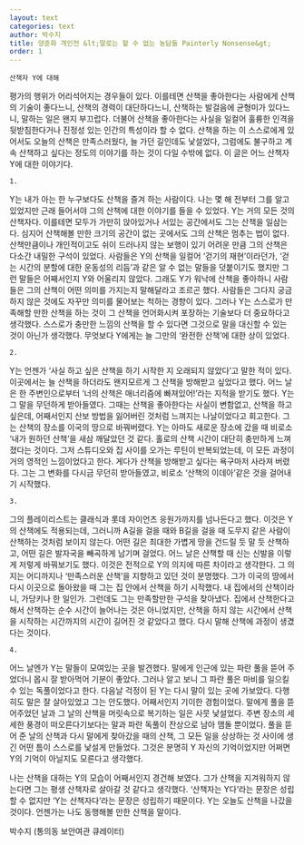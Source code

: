 ```yaml
---
layout: text
categories: text
author: 박수지
title: 양준화 개인전 &lt;말로는 할 수 없는 농담들 Painterly Nonsense&gt;
order: 1
---
```


`산책자 Y에 대해`

평가의 행위가 어리석어지는 경우들이 있다. 이를테면 산책을 좋아한다는 사람에게 산책의 기술이 좋다느니, 산책의 경력이 대단하다느니, 산책하는 발걸음에 균형미가 있다느니, 말하는 일은 왠지 부끄럽다. 더불어 산책을 좋아한다는 사실을 일컬어 훌륭한 인격을 뒷받침한다거나 진정성 있는 인간의 특성이라 할 수 없다. 산책을 하는 이 스스로에게 있어서도 오늘의 산책은 만족스러웠다, 늘 가던 길인데도 낯설었다, 그럼에도 불구하고 계속 산책하고 싶다는 정도의 이야기를 하는 것이 다일 수밖에 없다. 이 글은 어느 산책자 Y에 대한 이야기다.

`1.`

Y는 내가 아는 한 누구보다도 산책을 즐겨 하는 사람이다. 나는 몇 해 전부터 그를 알고 있었지만 근래 들어서야 그의 산책에 대한 이야기를 들을 수 있었다. Y는 거의 모든 것의 산책자다. 이를테면 모두가 가만히 앉아있거나 서있는 공간에서도 그는 산책을 일삼는다. 심지어 산책해볼 만한 크기의 공간이 없는 곳에서도 그의 산책은 멈추는 법이 없다. 산책만큼이나 개인적이고도 쉬이 드러나지 않는 보행이 있기 어려운 만큼 그의 산책은 다소간 내밀한 구석이 있었다. 사람들은 Y의 산책을 일컬어 ‘걷기의 재현’이라던가, ‘걷는 시간의 분할에 대한 운동성의 리듬’과 같은 알 수 없는 말들을 덧붙이기도 했지만 그런 말들은 어째서인지 Y와 어울리지 않았다. 그래도 Y가 워낙에 산책을 좋아하니 사람들은 그의 산책이 어떤 의미를 가지는지 말해달라고 조르곤 했다. 사람들은 그다지 궁금하지 않은 것에도 자꾸만 의미를 물어보는 척하는 경향이 있다. 그러나 Y는 스스로가 만족해할 만한 산책을 하는 것이 그 산책을 언어화시켜 포장하는 기술보다 더 중요하다고 생각했다. 스스로가 충만한 느낌의 산책을 할 수 있다면 그것으로 말을 대신할 수 있는 것이 아닌가 생각했다. 무엇보다 Y에게는 늘 그만의 ‘완전한 산책’에 대한 상이 있었다.

`2.`

Y는 언젠가 ‘사실 하고 싶은 산책을 하기 시작한 지 오래되지 않았다’고 말한 적이 있다. 이곳에서는 늘 산책을 하더라도 왠지모르게 그 산책을 방해받고 싶었다고 했다. 어느 날은 한 주변인으로부터 ‘너의 산책은 매너리즘에 빠져있어!’라는 지적을 받기도 했다. Y는 그 말을 무던하게 받아들였다. 그때는 산책을 좋아한다는 사실이 변함없고, 산책을 하고 싶은데, 어째서인지 산보 방법을 잃어버린 것처럼 느껴지는 나날이었다고 회고한다. 그는 산책의 장소를 이국의 땅으로 바꿔버렸다. Y는 아마도 새로운 장소에 갔을 때 비로소 ‘내가 원하던 산책’을 새삼 깨달았던 것 같다. 홀로의 산책 시간이 대단히 충만하게 느껴졌다는 것이다. 그저 스튜디오와 집 사이를 오가는 루틴이 반복되었는데, 이 모든 과정이 거의 영적인 느낌이었다고 한다. 게다가 산책을 방해받고 싶다는 욕구마저 사라져 버렸다. 그는 그 변화를 다시금 무던히 받아들였고, 비로소 ‘산책의 이데아’같은 것을 걸어내기 시작했다.

`3.`

그의 플레이리스트는 클래식과 롯데 자이언츠 응원가까지를 넘나든다고 했다. 이것은 Y의 산책에도 적용되는데, 그러니까 A길을 걸을 때와 B길을 걸을 때 도무지 같은 사람이 산책하는 것처럼 보이지 않는다. 어떤 길은 최대한 가볍게 땅을 건드릴 듯 말 듯 산책하고, 어떤 길은 발자국을 빼곡하게 남기며 걸었다. 어느 날은 산책할 때 신는 신발을 이렇게 저렇게 바꿔보기도 했다. 이것은 전적으로 Y의 의지에 따른 차이라고 생각한다. 그 의지는 어디까지나 ‘만족스러운 산책’을 지향하고 있던 것이 분명했다. 그가 이국의 땅에서 다시 이곳으로 돌아왔을 때 그는 집 안에서 산책을 하기 시작했다. 내 집에서의 산책이라니, 가당키나 한 일인가. 그런데도 그는 만족할만한 구석을 찾아냈다. 집에서 산책한다고 해서 산책하는 순수 시간이 늘어나는 것은 아니었지만, 산책을 하지 않는 시간에서 산책을 시작하는 시간까지의 시간이 길어진 것 같았다고 했다. 다시 말해 산책에 과정이 생겼다는 것이다.

`4.`

어느 날엔가 Y는 말들이 모여있는 곳을 발견했다. 말에게 인근에 있는 파란 풀을 뜯어 주었더니 몹시 잘 받아먹어 기분이 좋았다. 그러나 알고 보니 그 파란 풀은 마비를 일으킬 수 있는 독풀이었다고 한다. 다음날 걱정이 된 Y는 다시 말이 있는 곳에 가보았다. 다행히도 말은 잘 살아있었고 그는 안도했다. 어째서인지 기이한 경험이었다. 말에게 풀을 뜯어주었던 날과 그 날의 산책을 머릿속으로 복기하는 일은 사뭇 낯설었다. 주변 장소의 세세한 풍경이 떠오른다기보다는 말과 파란 독풀이 잔상으로 남아 맴돌 뿐이었다. 풀을 뜯어 준 날의 산책과 다시 말에게 찾아갔을 때의 산책, 그 모든 일을 상상하는 것 사이에 생긴 어떤 틈이 스스로를 낯설게 만들었다. 그것은 분명히 Y 자신의 기억이었지만 어쩌면 Y의 기억이 아닐지도 모른다고 생각했다.

나는 산책을 대하는 Y의 모습이 어째서인지 경건해 보였다. 그가 산책을 지겨워하지 않는다면 그는 평생 산책자로 살아갈 것 같다고 생각했다. ‘산책자는 Y다’라는 문장은 성립할 수 없지만 ‘Y는 산책자다’라는 문장은 성립하기 때문이다. Y는 오늘도 산책을 나갔을 것이다. 언젠가는 나도 동행해볼 만한 산책을 말이다.

박수지 (통의동 보안여관 큐레이터)
